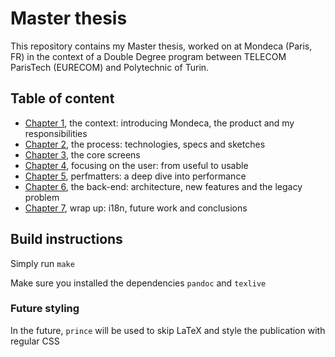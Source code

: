 # Master thesis

This repository contains my Master thesis, worked on at Mondeca (Paris, FR) in the context of a Double Degree program between TELECOM ParisTech (EURECOM) and Polytechnic of Turin.

## Table of content

- [Chapter 1](./src/ch1/ch1.md), the context: introducing Mondeca, the product and my responsibilities
- [Chapter 2](./src/ch2/ch2.md), the process: technologies, specs and sketches
- [Chapter 3](./src/ch3/ch3.md), the core screens
- [Chapter 4](./src/ch4/ch4.md), focusing on the user: from useful to usable
- [Chapter 5](./src/ch5/ch5.md), perfmatters: a deep dive into performance
- [Chapter 6](./src/ch6/ch6.md), the back-end: architecture, new features and the legacy problem
- [Chapter 7](./src/ch7/ch7.md), wrap up: i18n, future work and conclusions

## Build instructions

Simply run `make`

Make sure you installed the dependencies `pandoc` and `texlive`

### Future styling

In the future, `prince` will be used to skip LaTeX and style the publication with regular CSS